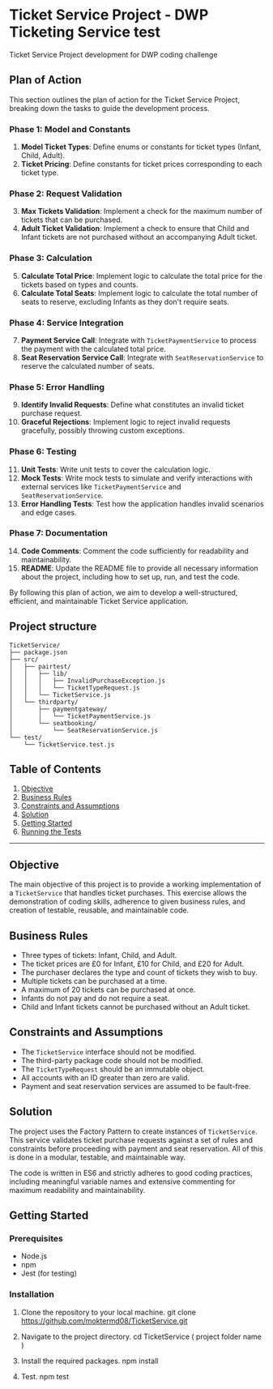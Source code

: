 # Ticket Service Project - DWP Ticketing Service test 
 Ticket Service Project development for DWP coding challenge 

## Plan of Action
This section outlines the plan of action for the Ticket Service Project, breaking down the tasks to guide the development process.

### Phase 1: Model and Constants

1. **Model Ticket Types**: Define enums or constants for ticket types (Infant, Child, Adult).
2. **Ticket Pricing**: Define constants for ticket prices corresponding to each ticket type.

### Phase 2: Request Validation

3. **Max Tickets Validation**: Implement a check for the maximum number of tickets that can be purchased.
4. **Adult Ticket Validation**: Implement a check to ensure that Child and Infant tickets are not purchased without an accompanying Adult ticket.

### Phase 3: Calculation

5. **Calculate Total Price**: Implement logic to calculate the total price for the tickets based on types and counts.
6. **Calculate Total Seats**: Implement logic to calculate the total number of seats to reserve, excluding Infants as they don't require seats.

### Phase 4: Service Integration

7. **Payment Service Call**: Integrate with `TicketPaymentService` to process the payment with the calculated total price.
8. **Seat Reservation Service Call**: Integrate with `SeatReservationService` to reserve the calculated number of seats.

### Phase 5: Error Handling

9. **Identify Invalid Requests**: Define what constitutes an invalid ticket purchase request.
10. **Graceful Rejections**: Implement logic to reject invalid requests gracefully, possibly throwing custom exceptions.

### Phase 6: Testing

11. **Unit Tests**: Write unit tests to cover the calculation logic.
12. **Mock Tests**: Write mock tests to simulate and verify interactions with external services like `TicketPaymentService` and `SeatReservationService`.
13. **Error Handling Tests**: Test how the application handles invalid scenarios and edge cases.

### Phase 7: Documentation

14. **Code Comments**: Comment the code sufficiently for readability and maintainability.
15. **README**: Update the README file to provide all necessary information about the project, including how to set up, run, and test the code.

By following this plan of action, we aim to develop a well-structured, efficient, and maintainable Ticket Service application.


## Project structure 
```
TicketService/
├── package.json
├── src/
│   ├── pairtest/
│   │   ├── lib/
│   │   │   ├── InvalidPurchaseException.js
│   │   │   └── TicketTypeRequest.js
│   │   └── TicketService.js
│   └── thirdparty/
│       ├── paymentgateway/
│       │   └── TicketPaymentService.js
│       └── seatbooking/
│           └── SeatReservationService.js
└── test/
    └── TicketService.test.js

```

## Table of Contents

1. [Objective](#objective)
2. [Business Rules](#business-rules)
3. [Constraints and Assumptions](#constraints-and-assumptions)
4. [Solution](#solution)
5. [Getting Started](#getting-started)
6. [Running the Tests](#running-the-tests)

---

## Objective

The main objective of this project is to provide a working implementation of a `TicketService` that handles ticket purchases. This exercise allows the demonstration of coding skills, adherence to given business rules, and creation of testable, reusable, and maintainable code.

## Business Rules

- Three types of tickets: Infant, Child, and Adult.
- The ticket prices are £0 for Infant, £10 for Child, and £20 for Adult.
- The purchaser declares the type and count of tickets they wish to buy.
- Multiple tickets can be purchased at a time.
- A maximum of 20 tickets can be purchased at once.
- Infants do not pay and do not require a seat.
- Child and Infant tickets cannot be purchased without an Adult ticket.

## Constraints and Assumptions

- The `TicketService` interface should not be modified.
- The third-party package code should not be modified.
- The `TicketTypeRequest` should be an immutable object.
- All accounts with an ID greater than zero are valid.
- Payment and seat reservation services are assumed to be fault-free.

## Solution

The project uses the Factory Pattern to create instances of `TicketService`. This service validates ticket purchase requests against a set of rules and constraints before proceeding with payment and seat reservation. All of this is done in a modular, testable, and maintainable way.

The code is written in ES6 and strictly adheres to good coding practices, including meaningful variable names and extensive commenting for maximum readability and maintainability. 

## Getting Started

### Prerequisites

- Node.js
- npm
- Jest (for testing)

### Installation

1. Clone the repository to your local machine.
git clone https://github.com/moktermd08/TicketService.git

2. Navigate to the project directory.
cd TicketService ( project folder name )

3. Install the required packages.
npm install

4. Test.
npm test



